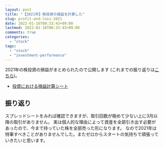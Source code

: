 ```yaml
---
layout: post
title: "【2021年】株投資の損益を計算した"
slug: profit-and-loss-2021
date: 2022-01-16T00:33:43+09:00
lastmod: 2022-01-16T00:33:43+09:00
comments: true
categories:
  - "stock"
tags:
  - "stock"
  - "investment-performance"
---
```


2021年の株投資の損益がまとめられたので公開します (これまでの振り返りは[こちら](https://iriya-ufo.net/tags/investment-performance/))。

- [投資における損益計算シート](https://docs.google.com/spreadsheets/d/1U6vwpXWB5lR9FtSiTgY9JCDhNz3wELyLojiwEzbnnjA/edit#gid=598918746)

## 振り返り

スプレッドシートをみれば確認できますが、取引回数が極めて少ない上に3月以降の取引がありません。
実は個人的な理由によって資産を全部引き出す必要があったので、今まで持っていた株を全部売った形になります。
なので2021年は特筆すべきことがありませんでした。またゼロからスタートの気持ちで頑張っていきたいと思います。
